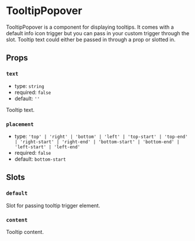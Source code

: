 # TooltipPopover

TooltipPopover is a component for displaying tooltips. It comes with a default info icon trigger but you can pass in your custom trigger through the slot. Tooltip text could either be passed in through a prop or slotted in.

## Props

### `text`

* type: `string`
* required: `false`
* default: `''`

Tooltip text.

### `placement`

* type: `'top' | 'right' | 'bottom' | 'left' | 'top-start' | 'top-end' | 'right-start' | 'right-end' | 'bottom-start' | 'bottom-end' | 'left-start' | 'left-end'`
* required: `false`
* default: `bottom-start`

## Slots

### `default`

Slot for passing tooltip trigger element.

### `content`

Tooltip content.
